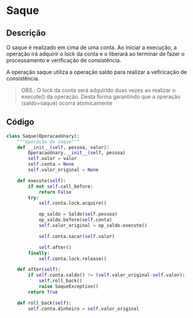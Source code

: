 # Saque

## Descrição

O saque é realizado em cima de uma conta. Ao iniciar a execução, a operação irá adquirir o lock da conta e o liberará ao terminar de fazer o processamento e verificação de consistência.

A operação saque utiliza a operação saldo para realizar a vefiricação de consistência.

> OBS.: O lock da conta será adquirido duas vezes ao realizar o execute\(\) da operação. Desta forma garantindo que a operação \(saldo+saque\) ocorra atomicamente

## Código

```py
class Saque(OperacaoUnary):
    """Operação de saque"""
    def __init__(self, pessoa, valor):
        OperacaoUnary.__init__(self, pessoa)
        self.valor = valor
        self.conta = None
        self.valor_original = None

    def execute(self):
        if not self.call_before:
            return False
        try:
            self.conta.lock.acquire()

            op_saldo = Saldo(self.pessoa)
            op_saldo.before(self.conta)
            self.valor_original = op_saldo.execute()

            self.conta.sacar(self.valor)

            self.after()
        finally:
            self.conta.lock.release()

    def after(self):
        if self.conta.saldo() != (self.valor_original-self.valor):
            self.roll_back()
            raise SaqueException()
        return True

    def roll_back(self):
        self.conta.dinheiro = self.valor_original
```